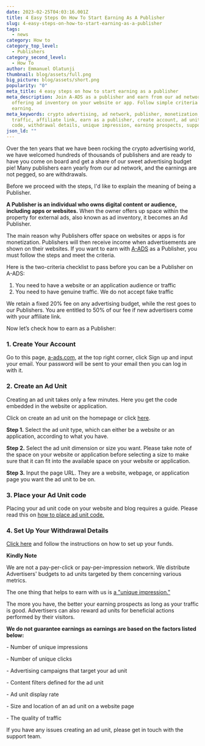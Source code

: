 ```yaml
---
date: 2023-02-25T04:03:16.001Z
title: 4 Easy Steps On How To Start Earning As A Publisher
slug: 4-easy-steps-on-how-to-start-earning-as-a-publisher
tags:
  - news
category: How to
category_top_level:
  - Publishers
category_second_level:
  - How To
author: Emmanuel Olatunji
thumbnail: blog/assets/full.png
big_picture: blog/assets/short.png
popularity: "0"
meta_title: 4 easy steps on how to start earning as a publisher
meta_description: Join A-ADS as a publisher and earn from our ad network by
  offering ad inventory on your website or app. Follow simple criteria to start
  earning.
meta_keywords: crypto advertising, ad network, publisher, monetization, genuine
  traffic, affiliate link, earn as a publisher, create account, ad unit, ad unit
  code, withdrawal details, unique impression, earning prospects, support team
json_ld: ""
---
```

Over the ten years that we have been rocking the crypto advertising world, we have welcomed hundreds of thousands of publishers and are ready to have you come on board and get a share of our sweet advertising budget pie! Many publishers earn yearly from our ad network, and the earnings are not pegged, so are withdrawals.

Before we proceed with the steps, I'd like to explain the meaning of being a Publisher. 

**A Publisher is an individual who owns digital content or audience, including apps or websites.** When the owner offers up space within the property for external ads, also known as ad inventory, it becomes an Ad Publisher.

The main reason why Publishers offer space on websites or apps is for monetization. Publishers will then receive income when advertisements are shown on their websites. If you want to earn with [A-ADS](http://a.ads.com) as a Publisher, you must follow the steps and meet the criteria.

Here is the two-criteria checklist to pass before you can be a Publisher on A-ADS: 

1. You need to have a website or an application audience or traffic
2. You need to have genuine traffic. We do not accept fake traffic

We retain a fixed 20% fee on any advertising budget, while the rest goes to our Publishers. You are entitled to 50% of our fee if new advertisers come with your affiliate link.

Now let’s check how to earn as a Publisher:

### 1. Create Your Account

Go to this page, [a-ads.com,](https://a-ads.com/) at the top right corner, click Sign up and input your email. Your password will be sent to your email then you can log in with it. 

### 2. Create an Ad Unit

Creating an ad unit takes only a few minutes. Here you get the code embedded in the website or application. 

Click on create an ad unit on the homepage or click [here](https://a-ads.com/ad_units/new).

**Step 1.** Select the ad unit type, which can either be a website or an application, according to what you have.

**Step 2.** Select the ad unit dimension or size you want. Please take note of the space on your website or application before selecting a size to make sure that it can fit into the available space on your website or application.

**Step 3.** Input the page URL. They are a website, webpage, or application page you want the ad unit to be on.

### 3. Place your Ad Unit code

Placing your ad unit code on your website and blog requires a guide. Please read this on [how to place ad unit code.](https://a-ads.com/blog/how-to-place-an-ad-unit-code-correctly/)

### 4. Set Up Your Withdrawal Details

[﻿Сlick here](https://a-ads.com/blog/how-to-change-and-confirm-a-withdrawal-address/) and follow the instructions on how to set up your funds. 

**K﻿indly Note**

We are not a pay-per-click or pay-per-impression network. We distribute Advertisers' budgets to ad units targeted by them concerning various metrics. 

The one thing that helps to earn with us is [a "unique impression."](https://a-ads.com/blog/2018-10-04-counting-unique-impressions/) 

The more you have, the better your earning prospects as long as your traffic is good. Advertisers can also reward ad units for beneficial actions performed by their visitors.

**We do not guarantee earnings as earnings are based on the factors listed below:**

\- Number of unique impressions

\- Number of unique clicks

\- Advertising campaigns that target your ad unit

\- Content filters defined for the ad unit

\- Ad unit display rate

\- Size and location of an ad unit on a website page

\- The quality of traffic

If you have any issues creating an ad unit, please get in touch with the support team.